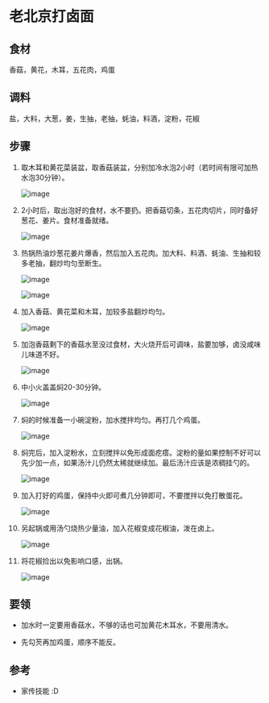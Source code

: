 # 老北京打卤面

## 食材

香菇，黄花，木耳，五花肉，鸡蛋

## 调料

盐，大料，大葱，姜，生抽，老抽，蚝油，料酒，淀粉，花椒

## 步骤

1. 取木耳和黄花菜装盆，取香菇装盆，分别加冷水泡2小时（若时间有限可加热水泡30分钟）。

    ![image](泡食材.jpg)

1. 2小时后，取出泡好的食材，水不要扔。把香菇切条，五花肉切片，同时备好葱花、姜片。食材准备就绪。

    ![image](食材.jpg)

1. 热锅热油炒葱花姜片爆香，然后加入五花肉。加大料、料酒、蚝油、生抽和较多老抽，翻炒均匀至断生。

    ![image](加五花肉.jpg)

    ![image](炒五花肉.jpg)

1. 加入香菇、黄花菜和木耳，加较多盐翻炒均匀。

    ![image](加其它食材.jpg)

1. 加泡香菇剩下的香菇水至没过食材，大火烧开后可调味，盐要加够，卤没咸味儿味道不好。

    ![image](加香菇水.jpg)

1. 中小火盖盖焖20-30分钟。

    ![image](盖盖焖.jpg)

1. 焖的时候准备一小碗淀粉，加水搅拌均匀。再打几个鸡蛋。

    ![image](淀粉鸡蛋.jpg)

1. 焖完后，加入淀粉水，立刻搅拌以免形成面疙瘩。淀粉的量如果控制不好可以先少加一点，如果汤汁儿仍然太稀就继续加。最后汤汁应该是浓稠挂勺的。

    ![image](勾芡.jpg)

1. 加入打好的鸡蛋，保持中火即可煮几分钟即可，不要搅拌以免打散蛋花。

    ![image](加鸡蛋.jpg)

1. 另起锅或用汤勺烧热少量油，加入花椒变成花椒油，泼在卤上。

    ![image](泼花椒油.jpg)

1. 将花椒捡出以免影响口感，出锅。

    ![image](成品.jpg)

## 要领

- 加水时一定要用香菇水，不够的话也可加黄花木耳水，不要用清水。

- 先勾芡再加鸡蛋，顺序不能反。

## 参考

- 家传技能 :D
